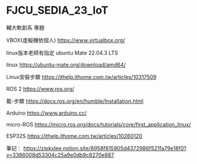 # FJCU_SEDIA_23_IoT
輔大軟創系 專題

VBOX(虛擬機依個人)
https://www.virtualbox.org/

linux版本老師有指定 ubuntu Mate 22.04.3 LTS

linux
https://ubuntu-mate.org/download/amd64/

Linux安裝步驟
https://ithelp.ithome.com.tw/articles/10317509

ROS 2
https://www.ros.org/

載-步驟
https://docs.ros.org/en/humble/Installation.html

Arduino
https://www.arduino.cc/

micro-ROS
https://micro.ros.org/docs/tutorials/core/first_application_linux/

ESP32S
https://ithelp.ithome.com.tw/articles/10260120

筆記：
https://zipkxlee.notion.site/8958f815905d4372986f521fa79e18f0?v=3386008d53304c25a9e0db9c8270e887
